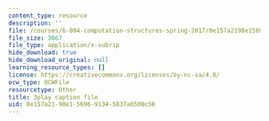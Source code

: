 ```yaml
---
content_type: resource
description: ''
file: /courses/6-004-computation-structures-spring-2017/0e157a2198e1569691345037a6500c56_RiD2xxcrsxg.vtt
file_size: 3667
file_type: application/x-subrip
hide_download: true
hide_download_original: null
learning_resource_types: []
license: https://creativecommons.org/licenses/by-nc-sa/4.0/
ocw_type: OCWFile
resourcetype: Other
title: 3play caption file
uid: 0e157a21-98e1-5696-9134-5037a6500c56
---
```

